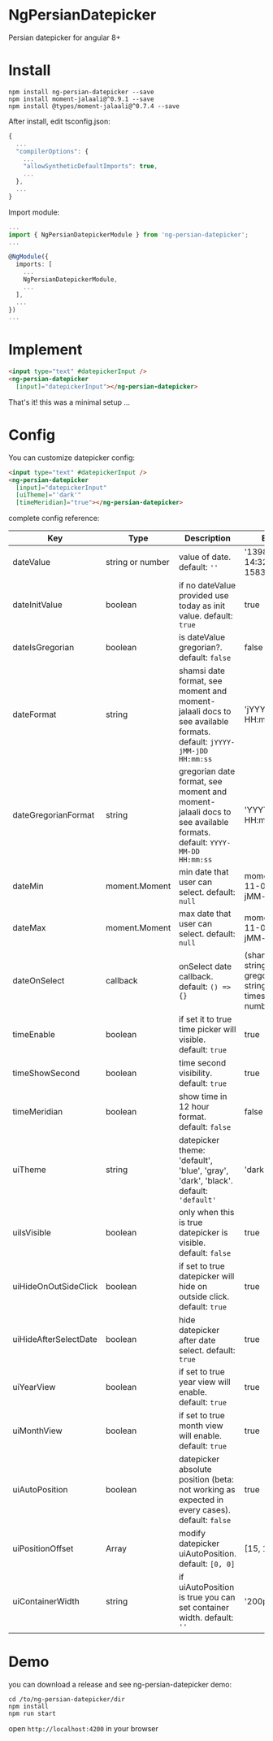 # NgPersianDatepicker

Persian datepicker for angular 8+

# Install

```
npm install ng-persian-datepicker --save
npm install moment-jalaali@^0.9.1 --save
npm install @types/moment-jalaali@^0.7.4 --save
```

After install, edit tsconfig.json:

```javascript
{
  ...
  "compilerOptions": {
    ...
    "allowSyntheticDefaultImports": true,
    ...
  },
  ...
}
```

Import module:

```typescript
...
import { NgPersianDatepickerModule } from 'ng-persian-datepicker';
...

@NgModule({
  imports: [
    ...
    NgPersianDatepickerModule,
    ...
  ],
  ...
})
...
```

# Implement

```html
<input type="text" #datepickerInput />
<ng-persian-datepicker
  [input]="datepickerInput"></ng-persian-datepicker>
```

That's it! this was a minimal setup ...

# Config

You can customize datepicker config:

```html
<input type="text" #datepickerInput />
<ng-persian-datepicker
  [input]="datepickerInput"
  [uiTheme]="'dark'"
  [timeMeridian]="true"></ng-persian-datepicker>
```

complete config reference:

| Key                    | Type             | Description                                                                                                        | Example                                                                |
| ---------------------- | ---------------- | ------------------------------------------------------------------------------------------------------------------ | ---------------------------------------------------------------------- |
| dateValue              | string or number | value of date. default: `''`                                                                                       | '1398-12-15 14:32:45' or 1583406165000                                 |
| dateInitValue          | boolean          | if no dateValue provided use today as init value. default: `true`                                                  | true                                                                   |
| dateIsGregorian        | boolean          | is dateValue gregorian?. default: `false`                                                                          | false                                                                  |
| dateFormat             | string           | shamsi date format, see moment and moment-jalaali docs to see available formats. default: `jYYYY-jMM-jDD HH:mm:ss` | 'jYYYY-jMM-jDD HH:mm:ss'                                               |
| dateGregorianFormat    | string           | gregorian date format, see moment and moment-jalaali docs to see available formats. default: `YYYY-MM-DD HH:mm:ss` | 'YYYY-MM-DD HH:mm:ss'                                                  |
| dateMin                | moment.Moment    | min date that user can select. default: `null`                                                                     | moment('1396-11-01', 'jYYYY-jMM-jDD')                                  |
| dateMax                | moment.Moment    | max date that user can select. default: `null`                                                                     | moment('1398-11-01', 'jYYYY-jMM-jDD')                                  |
| dateOnSelect           | callback         | onSelect date callback. default: `() => {}`                                                                        | (shamsiDate: string, gregorianDate: string, timestamp: number) => {}   |
| timeEnable             | boolean          | if set it to true time picker will visible. default: `true`                                                        | true                                                                   |
| timeShowSecond         | boolean          | time second visibility. default: `true`                                                                            | true                                                                   |
| timeMeridian           | boolean          | show time in 12 hour format. default: `false`                                                                      | false                                                                  |
| uiTheme                | string           | datepicker theme: 'default', 'blue', 'gray', 'dark', 'black'. default: `'default'`                                 | 'dark'                                                                 |
| uiIsVisible            | boolean          | only when this is true datepicker is visible. default: `false`                                                     | true                                                                   |
| uiHideOnOutSideClick   | boolean          | if set to true datepicker will hide on outside click. default: `true`                                              | true                                                                   |
| uiHideAfterSelectDate  | boolean          | hide datepicker after date select. default: `true`                                                                 | true                                                                   |
| uiYearView             | boolean          | if set to true year view will enable. default: `true`                                                              | true                                                                   |
| uiMonthView            | boolean          | if set to true month view will enable. default: `true`                                                             | true                                                                   |
| uiAutoPosition         | boolean          | datepicker absolute position (beta: not working as expected in every cases). default: `false`                      | true                                                                   |
| uiPositionOffset       | Array<number>    | modify datepicker uiAutoPosition. default: `[0, 0]`                                                                | [15, 10]                                                               |
| uiContainerWidth       | string           | if uiAutoPosition is true you can set container width. default: `''`                                               | '200px'                                                                |

# Demo

you can download a release and see ng-persian-datepicker demo:

```
cd /to/ng-persian-datepicker/dir
npm install
npm run start
```

open `http://localhost:4200` in your browser
